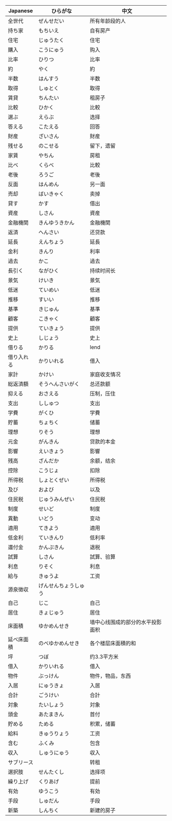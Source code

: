 |Japanese|ひらがな|中文|
|--------|-------|---|
|全世代|ぜんせだい|所有年龄段的人|
|持ち家|もちいえ|自有房产|
|住宅|じゅうたく|住宅|
|購入|こうにゅう|购入|
|比率|ひりつ|比率|
|約|やく|約|
|半数|はんすう|半数|
|取得|しゅとく|取得|
|賃貸|ちんたい|租房子|
|比較|ひかく|比較|
|選ぶ|えらぶ|选择|
|答える|こたえる|回答|
|財産|ざいさん|財産|
|残せる|のこせる|留下，遗留|
|家賃|やちん|房租|
|比べ|くらべ|比較|
|老後|ろうご|老後|
|反面|はんめん|另一面|
|売却|ばいきゃく|卖掉|
|貸す|かす|借出|
|資産|しさん|資産|
|金融機関|きんゆうきかん|金融機関|
|返済|へんさい|还贷款|
|延長|えんちょう|延長|
|金利|きんり|利率|
|過去|かこ|過去|
|長引く|ながひく|持续时间长|
|景気|けいき|景気|
|低迷|ていめい|低迷|
|推移|すいい|推移|
|基準|きじゅん|基準|
|顧客|こきゃく|顧客|
|提供|ていきょう|提供|
|史上|しじょう|史上|
|借りる|かりる|lend|
|借り入れる|かりいれる|借入|
|家計|かけい|家庭收支情况|
|総返済額|そうへんさいがく|总还款额|
|抑える|おさえる|压制，压住|
|支出|ししゅつ|支出|
|学費|がくひ|学費|
|貯蓄|ちょちく|储蓄|
|理想|りそう|理想|
|元金|がんきん|贷款的本金|
|影響|えいきょう|影響|
|残高|ざんだか|余额，结余|
|控除|こうじょ|扣除|
|所得税|しょとくぜい|所得税|
|及び|および|以及|
|住民税|じゅうみんぜい|住民税|
|制度|せいど|制度|
|異動|いどう|变动|
|適用|てきよう|適用|
|低金利|ていきんり|低利率|
|還付金|かんぷきん|退税|
|試算|しさん|試算、验算|
|利息|りそく|利息|
|給与|きゅうよ|工资|
|源泉徴収|げんせんちょうしゅう||
|自己|じこ|自己|
|居住|きょじゅう|居住|
|床面積|ゆかめんせき|墙中心线围成的部分的水平投影面积|
|延べ床面積|のべゆかめんせき|各个楼层床面積的和|
|坪|つぼ|约3.3平方米|
|借入|かりいれる|借入|
|物件|ぶっけん|物件，物品，东西|
|入居|にゅうきょ|入居|
|合計|ごうけい|合計|
|対象|たいしょう|対象|
|頭金|あたまきん|首付|
|貯める|ためる|积累，储蓄|
|給料|きゅうりょう|工资|
|含む|ふくみ|包含|
|収入|しゅうにゅう|収入|
|サブリース||转租|
|選択肢|せんたくし|选择项|
|繰り上げ|くりあげ|提前|
|有効|ゆうこう|有効|
|手段|しゅだん|手段|
|新築|しんちく|新建的房子|
